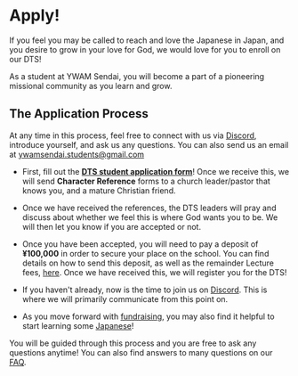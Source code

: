 ﻿---
sidebar_position: 7
---

# Apply!

If you feel you may be called to reach and love the Japanese in Japan, and you desire to grow in your love for God, we would love for you to enroll on our DTS!

As a student at YWAM Sendai, you will become a part of a pioneering missional community as you learn and grow.

## The Application Process

At any time in this process, feel free to connect with us via [Discord](../community/communication.md), introduce yourself, and ask us any questions. You can also send us an email at [ywamsendai.students@gmail.com](mailto:ywamsendai.students@gmail.com)

* First, fill out the **[DTS student application form](https://www.ywamsendai.org/en/dtsapp/)**! Once we receive this, we will send **Character Reference** forms to a church leader/pastor that knows you, and a mature Christian friend.

* Once we have received the references, the DTS leaders will pray and discuss about whether we feel this is where God wants you to be. We will then let you know if you are accepted or not.

* Once you have been accepted, you will need to pay a deposit of **¥100,000** in order to secure your place on the school. You can find details on how to send this deposit, as well as the remainder Lecture fees, [here](https://www.ywamsendai.org/en/donate/). Once we have received this, we will register you for the DTS!

* If you haven't already, now is the time to join us on [Discord](../community/communication.md). This is where we will primarily communicate from this point on.

* As you move forward with [fundraising](dtsfundraising.md), you may also find it helpful to start learning some [Japanese](../community/language.md)! 

You will be guided through this process and you are free to ask any questions anytime! You can also find answers to many questions on our [FAQ](faq.md).

